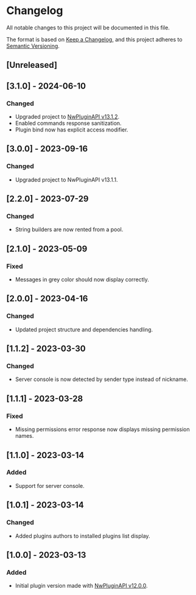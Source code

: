 # Changelog

All notable changes to this project will be documented in this file.

The format is based on [Keep a Changelog](https://keepachangelog.com/en/1.0.0/),
and this project adheres to [Semantic Versioning](https://semver.org/spec/v2.0.0.html).

## [Unreleased]

## [3.1.0] - 2024-06-10

### Changed

- Upgraded project to [NwPluginAPI v13.1.2](https://github.com/northwood-studios/NwPluginAPI/releases/tag/13.1.2).
- Enabled commands response sanitization.
- Plugin bind now has explicit access modifier.

## [3.0.0] - 2023-09-16

### Changed

- Upgraded project to NwPluginAPI v13.1.1.

## [2.2.0] - 2023-07-29

### Changed

- String builders are now rented from a pool.

## [2.1.0] - 2023-05-09

### Fixed

- Messages in grey color should now display correctly.

## [2.0.0] - 2023-04-16

### Changed

- Updated project structure and dependencies handling.

## [1.1.2] - 2023-03-30

### Changed

- Server console is now detected by sender type instead of nickname.

## [1.1.1] - 2023-03-28

### Fixed

- Missing permissions error response now displays missing permission names.

## [1.1.0] - 2023-03-14

### Added

- Support for server console.

## [1.0.1] - 2023-03-14

### Changed

- Added plugins authors to installed plugins list display.

## [1.0.0] - 2023-03-13

### Added

- Initial plugin version made with [NwPluginAPI v12.0.0](https://github.com/northwood-studios/NwPluginAPI/releases/tag/12.0.0).
